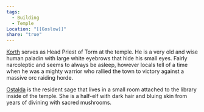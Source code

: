 ```yaml
---
tags:
  - Building
  - Temple
Location: "[[Goslow]]"
share: "true"
---
```


[Korth](../NPCs/Korth.md) serves as Head Priest of Torm at the temple. He is a very old and wise human paladin with large white eyebrows that hide his small eyes. Fairly narcoleptic and seems to always be asleep, however locals tell of a time when he was a mighty warrior who rallied the town to victory against a massive orc raiding horde.

[Ostalda](../NPCs/Ostalda.md) is the resident sage that lives in a small room attached to the library inside of the temple. She is a half-elf with dark hair and bluing skin from years of divining with sacred mushrooms.
